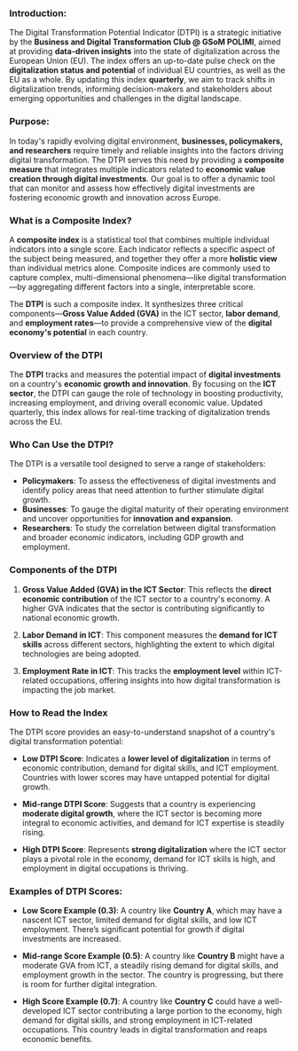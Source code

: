 ### Introduction:

The Digital Transformation Potential Indicator (DTPI) is a strategic initiative by the **Business and Digital Transformation Club @ GSoM POLIMI**, aimed at providing **data-driven insights** into the state of digitalization across the European Union (EU). The index offers an up-to-date pulse check on the **digitalization status and potential** of individual EU countries, as well as the EU as a whole. By updating this index **quarterly**, we aim to track shifts in digitalization trends, informing decision-makers and stakeholders about emerging opportunities and challenges in the digital landscape.

### Purpose:

In today's rapidly evolving digital environment, **businesses, policymakers, and researchers** require timely and reliable insights into the factors driving digital transformation. The DTPI serves this need by providing a **composite measure** that integrates multiple indicators related to **economic value creation through digital investments**. Our goal is to offer a dynamic tool that can monitor and assess how effectively digital investments are fostering economic growth and innovation across Europe.

### What is a Composite Index?

A **composite index** is a statistical tool that combines multiple individual indicators into a single score. Each indicator reflects a specific aspect of the subject being measured, and together they offer a more **holistic view** than individual metrics alone. Composite indices are commonly used to capture complex, multi-dimensional phenomena—like digital transformation—by aggregating different factors into a single, interpretable score.

The **DTPI** is such a composite index. It synthesizes three critical components—**Gross Value Added (GVA)** in the ICT sector, **labor demand**, and **employment rates**—to provide a comprehensive view of the **digital economy's potential** in each country.

### Overview of the DTPI

The **DTPI** tracks and measures the potential impact of **digital investments** on a country's **economic growth and innovation**. By focusing on the **ICT sector**, the DTPI can gauge the role of technology in boosting productivity, increasing employment, and driving overall economic value. Updated quarterly, this index allows for real-time tracking of digitalization trends across the EU.

### Who Can Use the DTPI?

The DTPI is a versatile tool designed to serve a range of stakeholders:

- **Policymakers**: To assess the effectiveness of digital investments and identify policy areas that need attention to further stimulate digital growth.
- **Businesses**: To gauge the digital maturity of their operating environment and uncover opportunities for **innovation and expansion**.
- **Researchers**: To study the correlation between digital transformation and broader economic indicators, including GDP growth and employment.

### Components of the DTPI

1. **Gross Value Added (GVA) in the ICT Sector**: This reflects the **direct economic contribution** of the ICT sector to a country's economy. A higher GVA indicates that the sector is contributing significantly to national economic growth.
   
2. **Labor Demand in ICT**: This component measures the **demand for ICT skills** across different sectors, highlighting the extent to which digital technologies are being adopted.

3. **Employment Rate in ICT**: This tracks the **employment level** within ICT-related occupations, offering insights into how digital transformation is impacting the job market.

### How to Read the Index

The DTPI score provides an easy-to-understand snapshot of a country's digital transformation potential:

- **Low DTPI Score**: Indicates a **lower level of digitalization** in terms of economic contribution, demand for digital skills, and ICT employment. Countries with lower scores may have untapped potential for digital growth.
  
- **Mid-range DTPI Score**: Suggests that a country is experiencing **moderate digital growth**, where the ICT sector is becoming more integral to economic activities, and demand for ICT expertise is steadily rising.

- **High DTPI Score**: Represents **strong digitalization** where the ICT sector plays a pivotal role in the economy, demand for ICT skills is high, and employment in digital occupations is thriving.

### Examples of DTPI Scores:

- **Low Score Example (0.3)**: A country like **Country A**, which may have a nascent ICT sector, limited demand for digital skills, and low ICT employment. There’s significant potential for growth if digital investments are increased.

- **Mid-range Score Example (0.5)**: A country like **Country B** might have a moderate GVA from ICT, a steadily rising demand for digital skills, and employment growth in the sector. The country is progressing, but there is room for further digital integration.

- **High Score Example (0.7)**: A country like **Country C** could have a well-developed ICT sector contributing a large portion to the economy, high demand for digital skills, and strong employment in ICT-related occupations. This country leads in digital transformation and reaps economic benefits.
